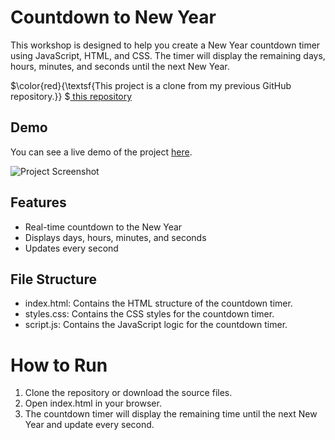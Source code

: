 # Countdown to New Year

   This workshop is designed to help you create a New Year countdown timer using JavaScript, HTML, and CSS. The timer will display the remaining days, hours, minutes, and seconds until the next New Year.

$\color{red}{\textsf{This project is a clone from my previous GitHub repository.}} $<a href="https://github.com/PharadolBrown/PortfolioJavascript/tree/main/CountDownNY" traget="_blank">  this repository</a>
   
## Demo
You can see a live demo of the project [here](https://pharadol.github.io/countdown-to-new-year-js/).

![Project Screenshot](https://img2.pic.in.th/pic/coundown-new-yeard36a50d015ecf778.png)

## Features
- Real-time countdown to the New Year
- Displays days, hours, minutes, and seconds
- Updates every second

## File Structure
- index.html: Contains the HTML structure of the countdown timer.
- styles.css: Contains the CSS styles for the countdown timer.
- script.js: Contains the JavaScript logic for the countdown timer.

# How to Run
1. Clone the repository or download the source files.
2. Open index.html in your browser.
3. The countdown timer will display the remaining time until the next New Year and update every second.
